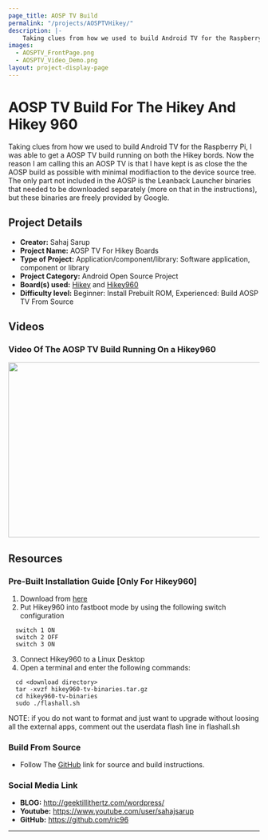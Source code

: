 ```yaml
---
page_title: AOSP TV Build
permalink: "/projects/AOSPTVHikey/"
description: |-
    Taking clues from how we used to build Android TV for the Raspberry Pi, I was able to get a AOSP TV build running on both the Hikey bords.
images:
  - AOSPTV_FrontPage.png
  - AOSPTV_Video_Demo.png
layout: project-display-page
---
```

# AOSP TV Build For The Hikey And Hikey 960

Taking clues from how we used to build Android TV for the Raspberry Pi, I was able to get a AOSP TV build running on both the Hikey bords.
Now the reason I am calling this an AOSP TV is that I have kept is as close the the AOSP build as possible with minimal modifiaction to the
device source tree. The only part not included in the AOSP is the Leanback Launcher binaries that needed to be downloaded separately
(more on that in the instructions), but these binaries are freely provided by Google.

## Project Details

- **Creator:** Sahaj Sarup
- **Project Name:** AOSP TV For Hikey Boards
- **Type of Project:** Application/component/library: Software application, component or library
- **Project Category:** Android Open Source Project
- **Board(s) used:** [Hikey](http://www.96boards.org/product/hikey/) and [Hikey960](http://www.96boards.org/product/hikey960/)
- **Difficulty level:** Beginner: Install Prebuilt ROM, Experienced: Build AOSP TV From Source

## Videos

### Video Of The AOSP TV Build Running On a Hikey960

[<img src="..Archive/AOSPTVHikey/Images/AOSPTV_Video_Demo.png?raw=true" data-canonical-src="..Archive/AOSPTVHikey/Images/AOSPTV_Video_Demo.png?raw=true" width="600" height="350" />](https://youtu.be/3YgdDLQ46TA)

## Resources

### Pre-Built Installation Guide [Only For Hikey960]

1) Download from [here](https://mega.nz/#!QAtD2JrK!0Z6l2vgZqYyxsw_9CwWmqmYYwEMx1B6obJqAQhSoeAo)
2) Put Hikey960 into fastboot mode by using the following switch configuration
```
  switch 1 ON
  switch 2 OFF
  switch 3 ON
```
3) Connect Hikey960 to a Linux Desktop
4) Open a terminal and enter the following commands:
```
  cd <download directory>
  tar -xvzf hikey960-tv-binaries.tar.gz
  cd hikey960-tv-binaries
  sudo ./flashall.sh
```

NOTE: if you do not want to format and just want to upgrade without
loosing all the external apps, comment out the userdata flash line in flashall.sh

### Build From Source

- Follow The [GitHub](https://github.com/ric96/device_linaro_hikey_tv) link for source and build instructions.

### Social Media Link
- **BLOG:** http://geektillithertz.com/wordpress/
- **Youtube:** https://www.youtube.com/user/sahajsarup
- **GitHub:** https://github.com/ric96
***

